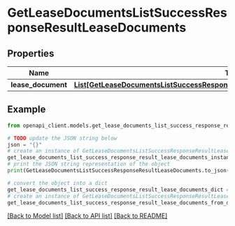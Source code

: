 # GetLeaseDocumentsListSuccessResponseResultLeaseDocuments


## Properties

Name | Type | Description | Notes
------------ | ------------- | ------------- | -------------
**lease_document** | [**List[GetLeaseDocumentsListSuccessResponseResultLeaseDocumentsLeaseDocumentInner]**](GetLeaseDocumentsListSuccessResponseResultLeaseDocumentsLeaseDocumentInner.md) |  | 

## Example

```python
from openapi_client.models.get_lease_documents_list_success_response_result_lease_documents import GetLeaseDocumentsListSuccessResponseResultLeaseDocuments

# TODO update the JSON string below
json = "{}"
# create an instance of GetLeaseDocumentsListSuccessResponseResultLeaseDocuments from a JSON string
get_lease_documents_list_success_response_result_lease_documents_instance = GetLeaseDocumentsListSuccessResponseResultLeaseDocuments.from_json(json)
# print the JSON string representation of the object
print(GetLeaseDocumentsListSuccessResponseResultLeaseDocuments.to_json())

# convert the object into a dict
get_lease_documents_list_success_response_result_lease_documents_dict = get_lease_documents_list_success_response_result_lease_documents_instance.to_dict()
# create an instance of GetLeaseDocumentsListSuccessResponseResultLeaseDocuments from a dict
get_lease_documents_list_success_response_result_lease_documents_from_dict = GetLeaseDocumentsListSuccessResponseResultLeaseDocuments.from_dict(get_lease_documents_list_success_response_result_lease_documents_dict)
```
[[Back to Model list]](../README.md#documentation-for-models) [[Back to API list]](../README.md#documentation-for-api-endpoints) [[Back to README]](../README.md)


